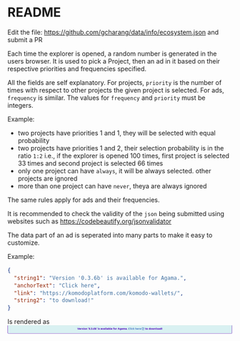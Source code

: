 # README

Edit the file: https://github.com/gcharang/data/info/ecosystem.json and submit a PR

Each time the explorer is opened, a random number is generated in the users browser. It is used to pick a Project, then an ad in it based on their respective priorities and frequencies specified.

All the fields are self explanatory. For projects, `priority` is the number of times with respect to other projects the given project is selected. For ads, `frequency` is similar. The values for `frequency` and `priority` must be integers.

Example:

- two projects have priorities 1 and 1, they will be selected with equal probability
- two projects have priorities 1 and 2, their selection probability is in the ratio `1:2` i.e., if the explorer is opened 100 times, first project is selected 33 times and second project is selected 66 times
- only one project can have `always`, it will be always selected. other projects are ignored
- more than one project can have `never`, theya are always ignored

The same rules apply for ads and their frequencies.

It is recommended to check the validity of the `json` being submitted using websites such as https://codebeautify.org/jsonvalidator

The data part of an ad is seperated into many parts to make it easy to customize.

Example:

```json
{
  "string1": "Version '0.3.6b' is available for Agama.",
  "anchorText": "Click here",
  "link": "https://komodoplatform.com/komodo-wallets/",
  "string2": "to download!"
}
```

Is rendered as
![data-rendered](./example-render.png)
